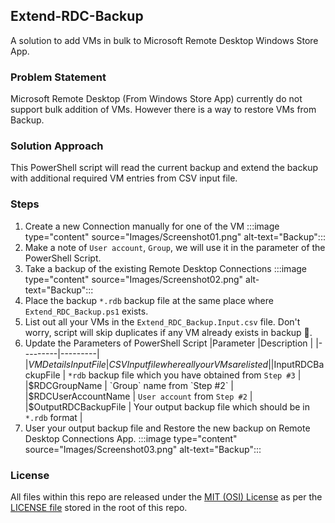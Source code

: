 ## Extend-RDC-Backup
A solution to add VMs in bulk to Microsoft Remote Desktop Windows Store App.

### Problem Statement
Microsoft Remote Desktop (From Windows Store App) currently do not support bulk addition of VMs. However there is a way to restore VMs from Backup.

### Solution Approach
This PowerShell script will read the current backup and extend the backup with additional required VM entries from CSV input file.

### Steps
1. Create a new Connection manually for one of the VM
   :::image type="content" source="Images/Screenshot01.png" alt-text="Backup":::
1. Make a note of `User account`, `Group`, we will use it in the parameter of the PowerShell Script.
1. Take a backup of the existing Remote Desktop Connections
    :::image type="content" source="Images/Screenshot02.png" alt-text="Backup":::
1. Place the backup `*.rdb` backup file at the same place where `Extend_RDC_Backup.ps1` exists.
1. List out all your VMs in the `Extend_RDC_Backup.Input.csv` file. Don't worry, script will skip duplicates if any VM already exists in backup 🙂.
1. Update the Parameters of PowerShell Script
    |Parameter  |Description  |
    |---------|---------|
    |$VMDetailsInputFile | CSV Input file where all your VMs are listed |
    |$InputRDCBackupFile | `*rdb` backup file which you have obtained from `Step #3` |
    |$RDCGroupName | `Group` name from `Step #2` |
    |$RDCUserAccountName | `User account` from `Step #2` |
    |$OutputRDCBackupFile | Your output backup file which should be in `*.rdb` format |
1. User your output backup file and Restore the new backup on Remote Desktop Connections App.
    :::image type="content" source="Images/Screenshot03.png" alt-text="Backup":::

### License
All files within this repo are released under the [MIT (OSI) License]( https://en.wikipedia.org/wiki/MIT_License) as per the [LICENSE file](https://github.com/BipulRaman/Extend-RDC-Backup/blob/master/LICENSE) stored in the root of this repo.
